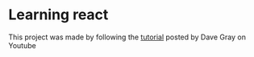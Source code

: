 # Learning react

This project was made by following the [tutorial]('https://youtu.be/RVFAyFWO4go') posted by Dave Gray on Youtube